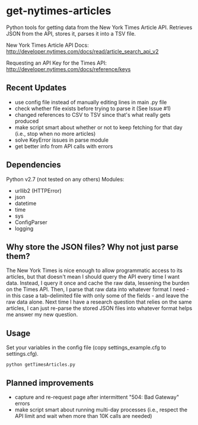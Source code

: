 get-nytimes-articles
====================

Python tools for getting data from the New York Times Article API. Retrieves JSON from the API, stores it, parses it into a TSV file.

New York Times Article API Docs: http://developer.nytimes.com/docs/read/article_search_api_v2

Requesting an API Key for the Times API: http://developer.nytimes.com/docs/reference/keys

## Recent Updates
- use config file instead of manually editing lines in main .py file
- check whether file exists before trying to parse it (See Issue #1)
- changed references to CSV to TSV since that's what really gets produced
- make script smart about whether or not to keep fetching for that day (i.e., stop when no more articles)
- solve KeyError issues in parse module
- get better info from API calls with errors

## Dependencies
Python v2.7 (not tested on any others)
Modules:
- urllib2 (HTTPError)
- json
- datetime
- time
- sys
- ConfigParser
- logging

## Why store the JSON files? Why not just parse them?
The New York Times is nice enough to allow programmatic access to its articles, but that doesn't mean I should query the API every time I want data. Instead, I query it once and cache the raw data, lessening the burden on the Times API. Then, I parse that raw data into whatever format I need - in this case a tab-delimited file with only some of the fields - and leave the raw data alone. Next time I have a research question that relies on the same articles, I can just re-parse the stored JSON files into whatever format helps me answer my new question.

## Usage
Set your variables in the config file (copy settings_example.cfg to settings.cfg).

```python getTimesArticles.py```

## Planned improvements
- capture and re-request page after intermittent "504: Bad Gateway" errors
- make script smart about running multi-day processes (i.e., respect the API limit and wait when more than 10K calls are needed)
